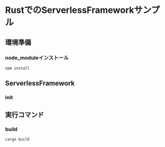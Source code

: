# RustでのServerlessFrameworkサンプル


## 環境準備
### node_moduleインストール
```
npm install
```

## ServerlessFramework
### init


## 実行コマンド
### build
```
cargo build
```

